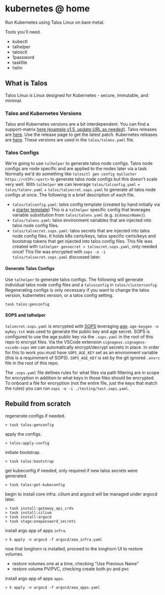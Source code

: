 # kubernetes @ home

Run Kubernetes using Talos Linux on bare metal.

Tools you'll need.

- kubectl
- talhelper
- talosctl
- 1password
- taskfile
- helm

## What is Talos

Talos Linux is Linux designed for Kubernetes - secure, immutable, and minimal.

### Talos and Kubernetes Versions

Talos and Kubernetes versions are a bit interdependent. You can find a support-matrix [here (example v1.5, update URL as needed)](https://www.talos.dev/v1.5/introduction/support-matrix/). Talos releases are [here](https://github.com/siderolabs/talos/releases). Use the release page to get the latest patch. Kubernetes releases are [here](https://kubernetes.io/releases/). These versions are used in the `talos/talenv.yaml` file.

### Talos Configs

We're going to use `talhelper` to generate talos node configs. Talos node configs are node specific and are applied to the nodes later via a task. Normally we'd do something like `talosctl gen config myCluster https://<VIP>:<port>` to generate talos node configs but this doesn't scale very well. With `talhelper` we can leverage `talos/talconfig.yaml` + `talos/talenv.yaml` + `talos/talsecret.sops.yaml` to generate all talos node configs at once. The following is a brief description of each file.

- `talos/talconfig.yaml`: talos config template (created by hand initially via a [starter template](https://github.com/budimanjojo/talhelper/blob/master/example/talconfig.yaml)) This is a `talhelper` specific config that leverages variable substitution from `talos/talenv.yaml` (e.g. `${domainName}`).
- `talos/talenv.yaml`: talos environment variables that are injected into talos node config files.
- `talos/talsecret.sops.yaml`: talos secrets that are injected into talos node config files. It holds k8s certs/keys, talos specific certs/keys and bootstrap tokens that get injected into talos config files. This file was created with `talhelper gensecret > talsecret.sops.yaml`, only needed once! This file was encrypted with `sops -e -i talos/talsecret.sops.yaml` discussed later.

#### Generate Talos Configs

Use `talhelper` to generate talos configs. The following will generate individual talos node config files and a `talosconfig` in `talos/clusterconfig`. Regenerating configs is only necessary if you want to change the talos version, kubernetes version, or a talos config setting.

`task talos:genconfig`

#### SOPS and talhelper

`talsecret.sops.yaml` is encrypted with [SOPS](https://github.com/getsops/sops) leveraging [age](https://github.com/FiloSottile/age). `age-keygen -o myKey.txt` was used to generate the public key and age secret. SOPS is configured to use the age public key via the `.sops.yaml` in the root of this repo to encrypt files. Via the VSCode extension `signageos.signageos-vscode-sops` we can automatically encrypt/decrypt secrets in place. In order for this to work you must have `SOPS_AGE_KEY` set as an environment variable (this is a requirement of SOPS). `SOPS_AGE_KEY` is set by the git ignored `.envrc` file in the root of this repo.

The `.sops.yaml` file defines rules for what files via path filtering are in scope for encryption in addition to what keys in those files should be encrypted. To onboard a file for encryption (not the entire file, just the keys that match the rules) you can run `sops -e -i ./testing/test.sops.yaml`.

## Rebuild from scratch

regenerate configs if needed.

`> task talos:genconfig`

apply the configs.

`> talos:apply-config`

initiate bootstrap.

`> task talos:bootstrap`

get kubeconfig if needed, only required if new talos secrets were generated.

`> task talos:get-kubeconfig`

begin to install core infra. cilium and argocd will be managed under argocd later.

```plaintext
> task install:gateway_api_crds
> task install:cilium
> task install:argocd
> task stage:onepassword_secrets
```

install argo app of apps `infra`.

`> k apply -n argocd -f argocd/aoa_infra.yaml`

now that longhorn is installed, proceed to the longhorn UI to restore volumes.

- restore volumes one at a time, checking "Use Previous Name"
- restore volume PV/PVC, checking create both pv and pvc

install argo app of apps `apps`.

`> k apply -n argocd -f argocd/aoa_apps.yaml`
